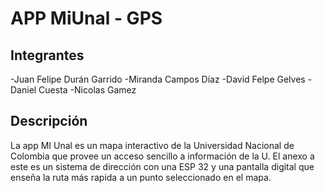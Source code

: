 # APP MiUnal - GPS
## Integrantes
-Juan Felipe Durán Garrido
-Miranda Campos Díaz 
-David Felpe Gelves
-Daniel Cuesta
-Nicolas Gamez
## Descripción
La app MI Unal es un mapa interactivo de la Universidad Nacional de Colombia que provee un acceso sencillo a información de la U. El anexo a este es un sistema de dirección con una 
ESP 32 y una pantalla digital que enseña la ruta más rapida a un punto seleccionado en el mapa.
